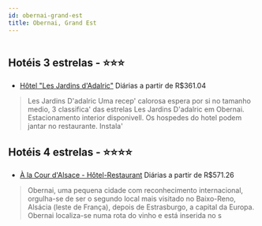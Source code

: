 ```yaml
---
id: obernai-grand-est
title: Obernai, Grand Est
---
```


<center><img src="http://photos.hotelbeds.com/giata/20/207465/207465a_hb_ba_003.jpg" alt="" /></center>


## Hotéis 3 estrelas - ⭐️⭐️⭐️

-    [Hôtel "Les Jardins d'Adalric"](https://www.hurb.com/hoteis/obernai/hotel-les-jardins-d-adalric-JNP-JP140067?cmp=18055) Diárias a partir de R$361.04
   > Les Jardins D&apos;adalric Uma recep&apos; calorosa espera por si no tamanho medio, 3 classifica&apos; das estrelas Les Jardins D&apos;adalric em Obernai. Estacionamento interior disponivell. Os hospedes do hotel podem jantar no restaurante. Instala&apos;

## Hotéis 4 estrelas - ⭐️⭐️⭐️⭐️

-    [À la Cour d'Alsace - Hôtel-Restaurant](https://www.hurb.com/hoteis/obernai/a-la-cour-d-alsace-hotel-restaurant-JNP-JP057269?cmp=18055) Diárias a partir de R$571.26
   > Obernai, uma pequena cidade com reconhecimento internacional, orgulha-se de ser o segundo local mais visitado no Baixo-Reno, Alsácia (leste de França), depois de Estrasburgo, a capital da Europa. Obernai localiza-se numa rota do vinho e está inserida no s
